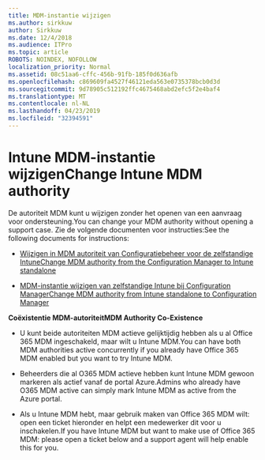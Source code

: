 ```yaml
---
title: MDM-instantie wijzigen
ms.author: sirkkuw
author: Sirkkuw
ms.date: 12/4/2018
ms.audience: ITPro
ms.topic: article
ROBOTS: NOINDEX, NOFOLLOW
localization_priority: Normal
ms.assetid: 08c51aa6-cffc-456b-91fb-185f0d636afb
ms.openlocfilehash: c869609fa4527f46121eda563e0735378bcb0d3d
ms.sourcegitcommit: 9d78905c512192ffc4675468abd2efc5f2e4baf4
ms.translationtype: MT
ms.contentlocale: nl-NL
ms.lasthandoff: 04/23/2019
ms.locfileid: "32394591"
---
```

# <a name="change-intune-mdm-authority"></a><span data-ttu-id="b7d3f-102">Intune MDM-instantie wijzigen</span><span class="sxs-lookup"><span data-stu-id="b7d3f-102">Change Intune MDM authority</span></span>

<span data-ttu-id="b7d3f-103">De autoriteit MDM kunt u wijzigen zonder het openen van een aanvraag voor ondersteuning.</span><span class="sxs-lookup"><span data-stu-id="b7d3f-103">You can change your MDM authority without opening a support case.</span></span> <span data-ttu-id="b7d3f-104">Zie de volgende documenten voor instructies:</span><span class="sxs-lookup"><span data-stu-id="b7d3f-104">See the following documents for instructions:</span></span>
  
- [<span data-ttu-id="b7d3f-105">Wijzigen in MDM autoriteit van Configuratiebeheer voor de zelfstandige Intune</span><span class="sxs-lookup"><span data-stu-id="b7d3f-105">Change MDM authority from the Configuration Manager to Intune standalone</span></span>](https://docs.microsoft.com/sccm/mdm/deploy-use/migrate-change-mdm-authority)
    
- [<span data-ttu-id="b7d3f-106">MDM-instantie wijzigen van zelfstandige Intune bij Configuration Manager</span><span class="sxs-lookup"><span data-stu-id="b7d3f-106">Change MDM authority from Intune standalone to Configuration Manager</span></span>](https://docs.microsoft.com/sccm/mdm/deploy-use/change-mdm-authority)
    
 <span data-ttu-id="b7d3f-107">**Coëxistentie MDM-autoriteit**</span><span class="sxs-lookup"><span data-stu-id="b7d3f-107">**MDM Authority Co-Existence**</span></span>
  
- <span data-ttu-id="b7d3f-108">U kunt beide autoriteiten MDM actieve gelijktijdig hebben als u al Office 365 MDM ingeschakeld, maar wilt u Intune MDM.</span><span class="sxs-lookup"><span data-stu-id="b7d3f-108">You can have both MDM authorities active concurrently if you already have Office 365 MDM enabled but you want to try Intune MDM.</span></span>
    
- <span data-ttu-id="b7d3f-109">Beheerders die al O365 MDM actieve hebben kunt Intune MDM gewoon markeren als actief vanaf de portal Azure.</span><span class="sxs-lookup"><span data-stu-id="b7d3f-109">Admins who already have O365 MDM active can simply mark Intune MDM as active from the Azure portal.</span></span>
    
- <span data-ttu-id="b7d3f-110">Als u Intune MDM hebt, maar gebruik maken van Office 365 MDM wilt: open een ticket hieronder en helpt een medewerker dit voor u inschakelen.</span><span class="sxs-lookup"><span data-stu-id="b7d3f-110">If you have Intune MDM but want to make use of Office 365 MDM: please open a ticket below and a support agent will help enable this for you.</span></span>
    

